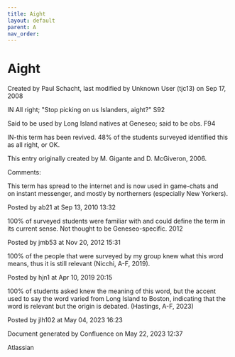 ```yaml
---
title: Aight
layout: default
parent: A
nav_order:
---
```


# Aight

Created by  Paul Schacht, last modified by  Unknown User (tjc13) on Sep 17, 2008

IN All right; &quot;Stop picking on us Islanders, aight?&quot; S92

Said to be used by Long Island natives at Geneseo; said to be obs. F94

IN-this term has been revived. 48% of the students surveyed identified this as all right, or OK.

This entry originally created by M. Gigante and D. McGiveron, 2006.

Comments:

This term has spread to the internet and is now used in game-chats and on instant messenger, and mostly by northerners (especially New Yorkers).

Posted by ab21 at Sep 13, 2010 13:32

100% of surveyed students were familiar with and could define the term in its current sense. Not thought to be Geneseo-specific. 2012

Posted by jmb53 at Nov 20, 2012 15:31

100% of the people that were surveyed by my group knew what this word means, thus it is still relevant (Nicchi, A-F, 2019). 

Posted by hjn1 at Apr 10, 2019 20:15

100% of students asked knew the meaning of this word, but the accent used to say the word varied from Long Island to Boston, indicating that the word is relevant but the origin is debated. (Hastings, A-F, 2023)

Posted by jlh102 at May 04, 2023 16:23

Document generated by Confluence on May 22, 2023 12:37

Atlassian
